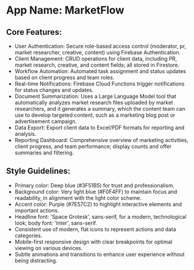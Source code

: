 # **App Name**: MarketFlow

## Core Features:

- User Authentication: Secure role-based access control (moderator, pr, market researcher, creative, content) using Firebase Authentication.
- Client Management: CRUD operations for client data, including PR, market research, creative, and content fields; all stored in Firestore.
- Workflow Automation: Automated task assignment and status updates based on client progress and team roles.
- Real-time Notifications: Firebase Cloud Functions trigger notifications for status changes and updates.
- Document Summarization: Uses a Large Language Model tool that automatically analyzes market research files uploaded by market researchers, and it generates a summary, which the content team can use to develop targeted content, such as a marketing blog post or advertisement campaign.
- Data Export: Export client data to Excel/PDF formats for reporting and analysis.
- Reporting Dashboard: Comprehensive overview of marketing activities, client progress, and team performance; display counts and offer summaries and filtering.

## Style Guidelines:

- Primary color: Deep blue (#3F51B5) for trust and professionalism.
- Background color: Very light blue (#F0F4FF) to maintain focus and readability, in alignment with the light color scheme.
- Accent color: Purple (#7E57C2) to highlight interactive elements and important actions.
- Headline font: 'Space Grotesk', sans-serif, for a modern, technological look; body font: 'Inter', sans-serif.
- Consistent use of modern, flat icons to represent actions and data categories.
- Mobile-first responsive design with clear breakpoints for optimal viewing on various devices.
- Subtle animations and transitions to enhance user experience without being distracting.